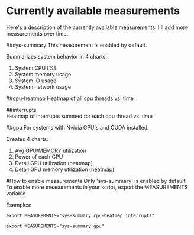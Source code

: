 # Currently available measurements
Here's a description of the currently available measurements.
I'll add more measurements over time.

##sys-summary
This measurement is enabled by default.

Summarizes system behavior in 4 charts:

1. System CPU [%]
2. System memory usage
3. System IO usage
4. System network usage

##cpu-heatmap 
Heatmap of all cpu threads vs. time

##interrupts  
Heatmap of interrupts summed for each cpu thread vs. time

##gpu
For systems with Nvidia GPU's and CUDA installed.

Creates 4 charts:

1. Avg GPU/MEMORY utilization
2. Power of each GPU
3. Detail GPU utilization (heatmap)
4. Detail GPU memory utilization (heatmap)

#How to enable measurements
Only 'sys-summary' is enabled by default
To enable more measurements in your script, export the MEASUREMENTS variable

Examples:
```
export MEASUREMENTS="sys-summary cpu-heatmap interrupts"
```
```
export MEASUREMENTS="sys-summary gpu"
```

